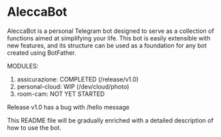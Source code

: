# AleccaBot

AleccaBot is a personal Telegram bot designed to serve as a collection of functions aimed at simplifying your life. 
This bot is easily extensible with new features, and its structure can be used as a foundation for any bot created using BotFather.


MODULES:
1) assicurazione: COMPLETED (/release/v1.0)
2) personal-cloud: WIP (/dev/cloud/photo)
3) room-cam: NOT YET STARTED

Release v1.0 has a bug with /hello message


This README file will be gradually enriched with a detailed description of how to use the bot.

